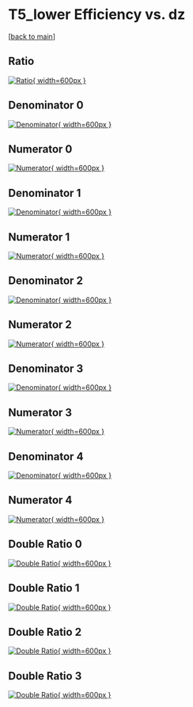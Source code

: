 # T5_lower Efficiency vs. dz

[[back to main](./)]



## Ratio

[![Ratio](../mtv/var/T5_lower_xtr_211_0_eff_dz.png){ width=600px }](../mtv/var/T5_lower_xtr_211_0_eff_dz.pdf)

## Denominator 0

[![Denominator](../mtv/den/T5_lower_xtr_211_0_eff_dz_den0.png){ width=600px }](../mtv/den/T5_lower_xtr_211_0_eff_dz_den0.pdf)

## Numerator 0

[![Numerator](../mtv/num/T5_lower_xtr_211_0_eff_dz_num0.png){ width=600px }](../mtv/num/T5_lower_xtr_211_0_eff_dz_num0.pdf)

## Denominator 1

[![Denominator](../mtv/den/T5_lower_xtr_211_0_eff_dz_den1.png){ width=600px }](../mtv/den/T5_lower_xtr_211_0_eff_dz_den1.pdf)

## Numerator 1

[![Numerator](../mtv/num/T5_lower_xtr_211_0_eff_dz_num1.png){ width=600px }](../mtv/num/T5_lower_xtr_211_0_eff_dz_num1.pdf)

## Denominator 2

[![Denominator](../mtv/den/T5_lower_xtr_211_0_eff_dz_den2.png){ width=600px }](../mtv/den/T5_lower_xtr_211_0_eff_dz_den2.pdf)

## Numerator 2

[![Numerator](../mtv/num/T5_lower_xtr_211_0_eff_dz_num2.png){ width=600px }](../mtv/num/T5_lower_xtr_211_0_eff_dz_num2.pdf)

## Denominator 3

[![Denominator](../mtv/den/T5_lower_xtr_211_0_eff_dz_den3.png){ width=600px }](../mtv/den/T5_lower_xtr_211_0_eff_dz_den3.pdf)

## Numerator 3

[![Numerator](../mtv/num/T5_lower_xtr_211_0_eff_dz_num3.png){ width=600px }](../mtv/num/T5_lower_xtr_211_0_eff_dz_num3.pdf)

## Denominator 4

[![Denominator](../mtv/den/T5_lower_xtr_211_0_eff_dz_den4.png){ width=600px }](../mtv/den/T5_lower_xtr_211_0_eff_dz_den4.pdf)

## Numerator 4

[![Numerator](../mtv/num/T5_lower_xtr_211_0_eff_dz_num4.png){ width=600px }](../mtv/num/T5_lower_xtr_211_0_eff_dz_num4.pdf)

## Double Ratio 0

[![Double Ratio](../mtv/ratio/T5_lower_xtr_211_0_eff_dz_ratio0.png){ width=600px }](../mtv/ratio/T5_lower_xtr_211_0_eff_dz_ratio0.pdf)

## Double Ratio 1

[![Double Ratio](../mtv/ratio/T5_lower_xtr_211_0_eff_dz_ratio1.png){ width=600px }](../mtv/ratio/T5_lower_xtr_211_0_eff_dz_ratio1.pdf)

## Double Ratio 2

[![Double Ratio](../mtv/ratio/T5_lower_xtr_211_0_eff_dz_ratio2.png){ width=600px }](../mtv/ratio/T5_lower_xtr_211_0_eff_dz_ratio2.pdf)

## Double Ratio 3

[![Double Ratio](../mtv/ratio/T5_lower_xtr_211_0_eff_dz_ratio3.png){ width=600px }](../mtv/ratio/T5_lower_xtr_211_0_eff_dz_ratio3.pdf)


